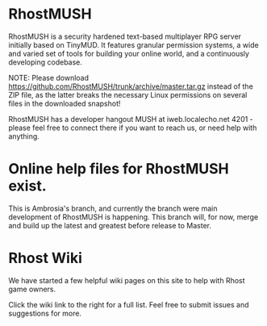 RhostMUSH
=====
RhostMUSH is a security hardened text-based multiplayer RPG server initially based on TinyMUD. It features granular permission systems, a wide and varied set of tools for building your online world, and a continuously developing codebase.

NOTE: Please download https://github.com/RhostMUSH/trunk/archive/master.tar.gz instead of the ZIP file, as the latter breaks the necessary Linux permissions on several files in the downloaded snapshot!

RhostMUSH has a developer hangout MUSH at iweb.localecho.net 4201 - please feel free to connect there if you want to reach us, or need help with anything.

Online help files for RhostMUSH exist. 
=====
This is Ambrosia's branch, and currently the branch were main development of RhostMUSH is happening. This branch will, for now, merge and build up the latest and greatest before release to Master.

Rhost Wiki
=====
We have started a few helpful wiki pages on this site to help with Rhost game owners.

Click the wiki link to the right for a full list.  Feel free to submit issues and suggestions for more.
